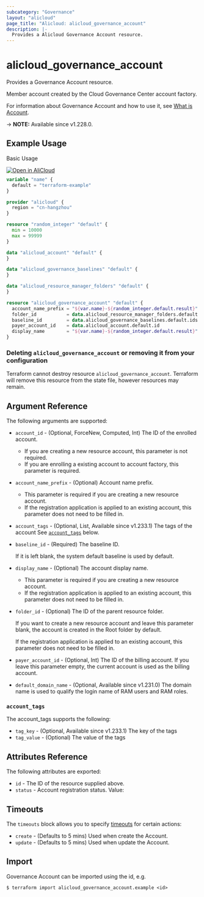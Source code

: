 ```yaml
---
subcategory: "Governance"
layout: "alicloud"
page_title: "Alicloud: alicloud_governance_account"
description: |-
  Provides a Alicloud Governance Account resource.
---
```


# alicloud_governance_account

Provides a Governance Account resource.

Member account created by the Cloud Governance Center account factory.

For information about Governance Account and how to use it, see [What is Account](https://next.api.aliyun.com/document/governance/2021-01-20/EnrollAccount).

-> **NOTE:** Available since v1.228.0.

## Example Usage

Basic Usage

<div style="display: block;margin-bottom: 40px;"><div class="oics-button" style="float: right;position: absolute;margin-bottom: 10px;">
  <a href="https://api.aliyun.com/terraform?resource=alicloud_governance_account&exampleId=bafb2fc6-f2e3-9029-f2d2-1e21385b8fba7daab3c6&activeTab=example&spm=docs.r.governance_account.0.bafb2fc6f2&intl_lang=EN_US" target="_blank">
    <img alt="Open in AliCloud" src="https://img.alicdn.com/imgextra/i1/O1CN01hjjqXv1uYUlY56FyX_!!6000000006049-55-tps-254-36.svg" style="max-height: 44px; max-width: 100%;">
  </a>
</div></div>

```terraform
variable "name" {
  default = "terraform-example"
}

provider "alicloud" {
  region = "cn-hangzhou"
}

resource "random_integer" "default" {
  min = 10000
  max = 99999
}

data "alicloud_account" "default" {
}

data "alicloud_governance_baselines" "default" {
}

data "alicloud_resource_manager_folders" "default" {
}

resource "alicloud_governance_account" "default" {
  account_name_prefix = "${var.name}-${random_integer.default.result}"
  folder_id           = data.alicloud_resource_manager_folders.default.ids.0
  baseline_id         = data.alicloud_governance_baselines.default.ids.0
  payer_account_id    = data.alicloud_account.default.id
  display_name        = "${var.name}-${random_integer.default.result}"
}
```

### Deleting `alicloud_governance_account` or removing it from your configuration

Terraform cannot destroy resource `alicloud_governance_account`. Terraform will remove this resource from the state file, however resources may remain.

## Argument Reference

The following arguments are supported:
* `account_id` - (Optional, ForceNew, Computed, Int) The ID of the enrolled account.
  - If you are creating a new resource account, this parameter is not required.
  - If you are enrolling a existing account to account factory, this parameter is required.
* `account_name_prefix` - (Optional) Account name prefix.
  - This parameter is required if you are creating a new resource account.
  - If the registration application is applied to an existing account, this parameter does not need to be filled in.
* `account_tags` - (Optional, List, Available since v1.233.1) The tags of the account See [`account_tags`](#account_tags) below.
* `baseline_id` - (Required) The baseline ID.

  If it is left blank, the system default baseline is used by default.
* `display_name` - (Optional) The account display name.
  - This parameter is required if you are creating a new resource account.
  - If the registration application is applied to an existing account, this parameter does not need to be filled in.
* `folder_id` - (Optional) The ID of the parent resource folder.

  If you want to create a new resource account and leave this parameter blank, the account is created in the Root folder by default.

  If the registration application is applied to an existing account, this parameter does not need to be filled in.
* `payer_account_id` - (Optional, Int) The ID of the billing account. If you leave this parameter empty, the current account is used as the billing account.

* `default_domain_name` - (Optional, Available since v1.231.0) The domain name is used to qualify the login name of RAM users and RAM roles.

                    
### `account_tags`

The account_tags supports the following:
* `tag_key` - (Optional, Available since v1.233.1) The key of the tags
* `tag_value` - (Optional) The value of the tags

## Attributes Reference

The following attributes are exported:
* `id` - The ID of the resource supplied above.
* `status` - Account registration status. Value:

## Timeouts

The `timeouts` block allows you to specify [timeouts](https://developer.hashicorp.com/terraform/language/resources/syntax#operation-timeouts) for certain actions:
* `create` - (Defaults to 5 mins) Used when create the Account.
* `update` - (Defaults to 5 mins) Used when update the Account.

## Import

Governance Account can be imported using the id, e.g.

```shell
$ terraform import alicloud_governance_account.example <id>
```